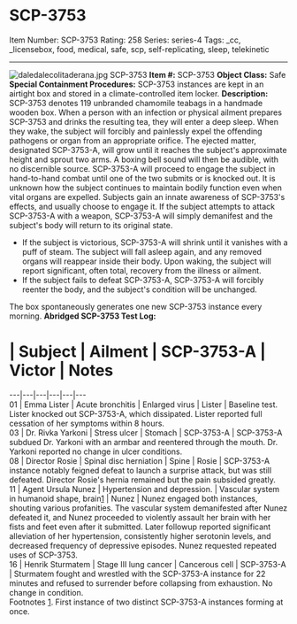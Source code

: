 # SCP-3753
Item Number: SCP-3753
Rating: 258
Series: series-4
Tags: _cc, _licensebox, food, medical, safe, scp, self-replicating, sleep, telekinetic

---

![daledalecolitaderana.jpg](https://scp-wiki.wdfiles.com/local--files/scp-3753/daledalecolitaderana.jpg)
SCP-3753
**Item #:** SCP-3753
**Object Class:** Safe
**Special Containment Procedures:** SCP-3753 instances are kept in an airtight box and stored in a climate-controlled item locker.
**Description:** SCP-3753 denotes 119 unbranded chamomile teabags in a handmade wooden box.
When a person with an infection or physical ailment prepares SCP-3753 and drinks the resulting tea, they will enter a deep sleep. When they wake, the subject will forcibly and painlessly expel the offending pathogens or organ from an appropriate orifice. The ejected matter, designated SCP-3753-A, will grow until it reaches the subject's approximate height and sprout two arms.
A boxing bell sound will then be audible, with no discernible source. SCP-3753-A will proceed to engage the subject in hand-to-hand combat until one of the two submits or is knocked out. It is unknown how the subject continues to maintain bodily function even when vital organs are expelled. Subjects gain an innate awareness of SCP-3753's effects, and usually choose to engage it. If the subject attempts to attack SCP-3753-A with a weapon, SCP-3753-A will simply demanifest and the subject's body will return to its original state.
  * If the subject is victorious, SCP-3753-A will shrink until it vanishes with a puff of steam. The subject will fall asleep again, and any removed organs will reappear inside their body. Upon waking, the subject will report significant, often total, recovery from the illness or ailment.
  * If the subject fails to defeat SCP-3753-A, SCP-3753-A will forcibly reenter the body, and the subject's condition will be unchanged.

The box spontaneously generates one new SCP-3753 instance every morning.
**Abridged SCP-3753 Test Log:**  
# | Subject | Ailment | SCP-3753-A | Victor | Notes  
---|---|---|---|---|---  
01 | Emma Lister | Acute bronchitis | Enlarged virus | Lister | Baseline test. Lister knocked out SCP-3753-A, which dissipated. Lister reported full cessation of her symptoms within 8 hours.  
03 | Dr. Rivka Yarkoni | Stress ulcer | Stomach | SCP-3753-A | SCP-3753-A subdued Dr. Yarkoni with an armbar and reentered through the mouth. Dr. Yarkoni reported no change in ulcer conditions.  
08 | Director Rosie | Spinal disc herniation | Spine | Rosie | SCP-3753-A instance notably feigned defeat to launch a surprise attack, but was still defeated. Director Rosie's hernia remained but the pain subsided greatly.  
11 | Agent Ursula Nunez | Hypertension and depression. | Vascular system in humanoid shape, brain[1](javascript:;) | Nunez | Nunez engaged both instances, shouting various profanities. The vascular system demanifested after Nunez defeated it, and Nunez proceeded to violently assault her brain with her fists and feet even after it submitted. Later followup reported significant alleviation of her hypertension, consistently higher serotonin levels, and decreased frequency of depressive episodes. Nunez requested repeated uses of SCP-3753.  
16 | Henrik Sturmatem | Stage III lung cancer | Cancerous cell | SCP-3753-A | Sturmatem fought and wrestled with the SCP-3753-A instance for 22 minutes and refused to surrender before collapsing from exhaustion. No change in condition.  
Footnotes
[1](javascript:;). First instance of two distinct SCP-3753-A instances forming at once.